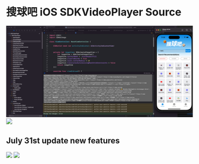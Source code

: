 # 搜球吧 iOS SDKVideoPlayer Source
![](ScreenShots/Snipaste_2024-07-25_11-38-18.png)
![](ScreenShots/combined_image.png)

## July 31st update new features
![](ScreenShots/combined_image07-31_15-54.png)
![](ScreenShots/combined_image07-31_15-53.png)
